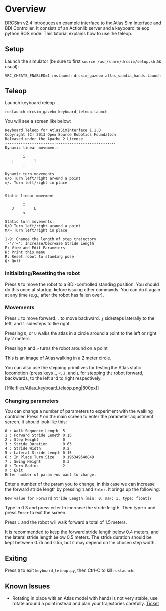 # Overview

DRCSim v2.4 introduces an example interface to the Atlas Sim Interface and BDI Controller. It consists of an Actionlib server and a keyboard_teleop python ROS node. This tutorial explains how to use the teleop.

## Setup

Launch the simulator (be sure to first `source /usr/share/drcsim/setup.sh` as usual):

~~~
VRC_CHEATS_ENABLED=1 roslaunch drcsim_gazebo atlas_sandia_hands.launch
~~~

## Teleop

Launch keyboard teleop

~~~
roslaunch drcsim_gazebo keyboard_teleop.launch
~~~

You will see a screen like below:

~~~
Keyboard Teleop for AtlasSimInterface 1.1.0
Copyright (C) 2013 Open Source Robotics Foundation
Released under the Apache 2 License
--------------------------------------------------
Dynamic linear movement:

        i
   j         l
        ,

Dynamic turn movements:
u/o Turn left/right around a point
m/. Turn left/right in place


Static linear movement:

        I
   J         L
        <

Static turn movements:
U/O Turn left/right around a point
M/> Turn left/right in place

1-9: Change the length of step trajectory
'-'/'=': Increase/Decrease Stride Length
E: View and Edit Parameters
H: Print this menu
R: Reset robot to standing pose
Q: Quit
~~~

### Initializing/Resetting the robot

Press `R` to move the robot to a BDI-controlled standing position.  You should do this once at startup, before issuing other commands.  You can do it again at any time (e.g., after the robot has fallen over).

### Movements

Press `i` to move forward, `,` to move backward. `j` sidesteps laterally to the left, and `l` sidesteps to the right.

Pressing `O`, or `U` walks the atlas in a circle around a point to the left or right by 2 meters.

Pressing `M` and `>` turns the robot around on a point

This is an image of Atlas walking in a 2 meter circle.

You can also use the stepping primitives for testing the Atlas static locomotion (press keys `I`, `<`, `J`, and `L` for stepping the robot forward, backwards, to the left and to right respectively.

[[file:files/Atlas_keyboard_teleop.png|800px]]

### Changing parameters

You can change a number of parameters to experiment with the walking controller. Press `E` on the main screen to enter the parameter adjustment screen. It should look like this:

~~~
0 : Walk Sequence Length  5
1 : Forward Stride Length 0.15
2 : Step Height           0
3 : Stride Duration       0.63
4 : Stride Width          0.2
5 : Lateral Stride Length 0.15
6 : In Place Turn Size    0.196349540849
7 : Swing Height          0.3
8 : Turn Radius           2
X : Exit
Enter number of param you want to change:
~~~

Enter a number of the param you to change, in this case we can increase the forward stride length by pressing `1` and `Enter`. It brings up the following:

~~~
New value for Forward Stride Length [min: 0, max: 1, type: float]?
~~~

Type in 0.3 and press enter to increase the stride length. Then type x and press `Enter` to exit the screen.

Press `i` and the robot will walk forward a total of 1.5 meters.

It is recommended to keep the forward stride length below 0.4 meters, and the lateral stride length below 0.5 meters. The stride duration should be kept between 0.75 and 0.55, but it may depend on the chosen step width.

## Exiting
Press `Q` to exit `keyboard_teleop.py`, then Ctrl-C to kill `roslaunch`.

## Known Issues
 * Rotating in place with an Atlas model with hands is not very stable, use rotate around a point instead and plan your trajectories carefully. [Ticket](https://bitbucket.org/osrf/drcsim/issue/205/atlas-falls-while-rotating-in-place-using)
